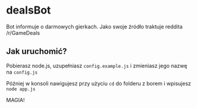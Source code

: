 # dealsBot

Bot informuje o darmowych gierkach. Jako swoje źródło traktuje reddita /r/GameDeals

## Jak uruchomić?

Pobierasz node.js, uzupełniasz `config.example.js` i zmieniasz jego nazwę na `config.js`

Później w konsoli nawigujesz przy użyciu `cd` do folderu z borem i wpisujesz `node app.js`

MAGIA!
